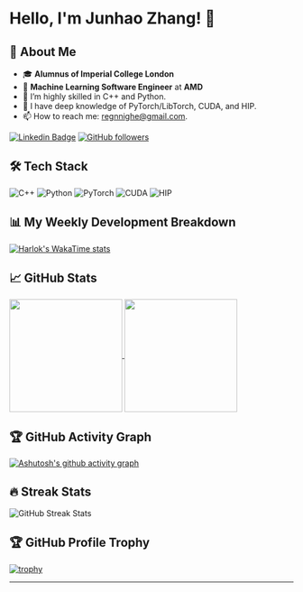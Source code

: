 # Hello, I'm Junhao Zhang! 👋

## 🚀 About Me
- 🎓 **Alumnus of Imperial College London**  
- 💼 **Machine Learning Software Engineer** at **AMD**  
- 🌱 I’m highly skilled in C++ and Python.
- 🔭 I have deep knowledge of PyTorch/LibTorch, CUDA, and HIP.
- 📫 How to reach me: regnnighe@gmail.com.

[![Linkedin Badge](https://img.shields.io/badge/-Junhao-blue?style=flat-square&logo=Linkedin&logoColor=white&link=https://www.linkedin.com/in/junhao-zh/)](https://www.linkedin.com/in/junhao-zh/)
[![GitHub followers](https://img.shields.io/github/followers/regnnighe?label=Follow&style=social)](https://github.com/regnnighe)

## 🛠 Tech Stack

![C++](https://img.shields.io/badge/-C++-00599C?style=flat-square&logo=c%2B%2B)
![Python](https://img.shields.io/badge/-Python-3776AB?style=flat-square&logo=python)
![PyTorch](https://img.shields.io/badge/-PyTorch-EE4C2C?style=flat-square&logo=pytorch)
![CUDA](https://img.shields.io/badge/-CUDA-76B900?style=flat-square&logo=nvidia)
![HIP](https://img.shields.io/badge/-HIP-0071C5?style=flat-square&logo=amd)

## 📊 My Weekly Development Breakdown

[![Harlok's WakaTime stats](https://github-readme-stats.vercel.app/api/wakatime?username=regnnighe)](https://github.com/anuraghazra/github-readme-stats)

## 📈 GitHub Stats

<a href="https://github.com/anuraghazra/github-readme-stats">
  <img height=200 align="center" src="https://github-readme-stats.vercel.app/api?username=regnnighe" />
</a>
<a href="https://github.com/anuraghazra/convoychat">
  <img height=200 align="center" src="https://github-readme-stats.vercel.app/api/top-langs?username=regnnighe&layout=compact&langs_count=8&card_width=320" />
</a>

## 🏆 GitHub Activity Graph

[![Ashutosh's github activity graph](https://github-readme-activity-graph.vercel.app/graph?username=regnnighe&theme=react)](https://github.com/regnnighe/github-readme-activity-graph)

## 🔥 Streak Stats

![GitHub Streak Stats](https://github-readme-streak-stats.herokuapp.com/?user=regnnighe&theme=radical)

## 🏆 GitHub Profile Trophy

[![trophy](https://github-profile-trophy.vercel.app/?username=regnnighe&theme=onedark)](https://github.com/ryo-ma/github-profile-trophy)

---
